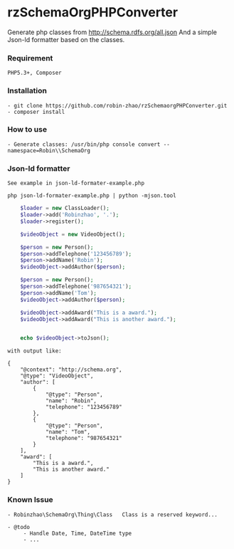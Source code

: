 rzSchemaOrgPHPConverter
==============================

Generate php classes from http://schema.rdfs.org/all.json
And a simple Json-ld formatter based on the classes.

### Requirement

    PHP5.3+, Composer

### Installation

    - git clone https://github.com/robin-zhao/rzSchemaorgPHPConverter.git 
    - composer install

### How to use

    - Generate classes: /usr/bin/php console convert --namespace=Robin\\SchemaOrg

### Json-ld formatter

    See example in json-ld-formater-example.php

    php json-ld-formater-example.php | python -mjson.tool


```php
    $loader = new ClassLoader();
    $loader->add('Robinzhao', '.');
    $loader->register();

    $videoObject = new VideoObject();

    $person = new Person();
    $person->addTelephone('123456789');
    $person->addName('Robin');
    $videoObject->addAuthor($person);

    $person = new Person();
    $person->addTelephone('987654321');
    $person->addName('Tom');
    $videoObject->addAuthor($person);

    $videoObject->addAward("This is a award.");
    $videoObject->addAward("This is another award.");


    echo $videoObject->toJson();
```

    with output like:

    {
        "@context": "http://schema.org",
        "@type": "VideoObject",
        "author": [
            {
                "@type": "Person",
                "name": "Robin",
                "telephone": "123456789"
            },
            {
                "@type": "Person",
                "name": "Tom",
                "telephone": "987654321"
            }
        ],
        "award": [
            "This is a award.",
            "This is another award."
        ]
    }



### Known Issue

    - Robinzhao\SchemaOrg\Thing\Class   Class is a reserved keyword... 

    - @todo  
         - Handle Date, Time, DateTime type
         - ...
